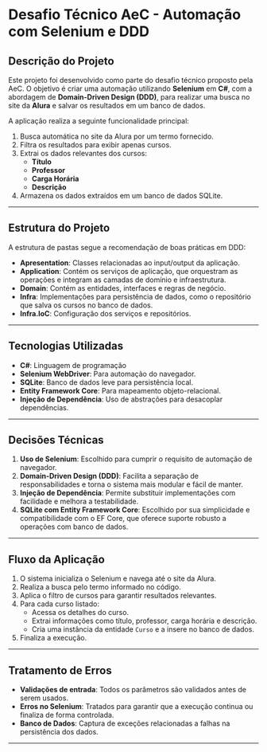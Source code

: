 
# Desafio Técnico AeC - Automação com Selenium e DDD

## Descrição do Projeto

Este projeto foi desenvolvido como parte do desafio técnico proposto pela AeC. O objetivo é criar uma automação utilizando **Selenium** em **C#**, com a abordagem de **Domain-Driven Design (DDD)**, para realizar uma busca no site da **Alura** e salvar os resultados em um banco de dados.

A aplicação realiza a seguinte funcionalidade principal:
1. Busca automática no site da Alura por um termo fornecido.
2. Filtra os resultados para exibir apenas cursos.
3. Extrai os dados relevantes dos cursos:
   - **Título**
   - **Professor**
   - **Carga Horária**
   - **Descrição**
4. Armazena os dados extraídos em um banco de dados SQLite.

---

## Estrutura do Projeto

A estrutura de pastas segue a recomendação de boas práticas em DDD:

- **Apresentation**: Classes relacionadas ao input/output da aplicação.
- **Application**: Contém os serviços de aplicação, que orquestram as operações e integram as camadas de domínio e infraestrutura.
- **Domain**: Contém as entidades, interfaces e regras de negócio.
- **Infra**: Implementações para persistência de dados, como o repositório que salva os cursos no banco de dados.
- **Infra.IoC**: Configuração dos serviços e repositórios.

---

## Tecnologias Utilizadas

- **C#**: Linguagem de programação
- **Selenium WebDriver**: Para automação do navegador.
- **SQLite**: Banco de dados leve para persistência local.
- **Entity Framework Core**: Para mapeamento objeto-relacional.
- **Injeção de Dependência**: Uso de abstrações para desacoplar dependências.

---

## Decisões Técnicas

1. **Uso de Selenium**: Escolhido para cumprir o requisito de automação de navegador.
2. **Domain-Driven Design (DDD)**: Facilita a separação de responsabilidades e torna o sistema mais modular e fácil de manter.
3. **Injeção de Dependência**: Permite substituir implementações com facilidade e melhora a testabilidade.
4. **SQLite com Entity Framework Core**: Escolhido por sua simplicidade e compatibilidade com o EF Core, que oferece suporte robusto a operações com banco de dados.

---

## Fluxo da Aplicação

1. O sistema inicializa o Selenium e navega até o site da Alura.
2. Realiza a busca pelo termo informado no código.
3. Aplica o filtro de cursos para garantir resultados relevantes.
4. Para cada curso listado:
   - Acessa os detalhes do curso.
   - Extrai informações como título, professor, carga horária e descrição.
   - Cria uma instância da entidade `Curso` e a insere no banco de dados.
5. Finaliza a execução.

---

## Tratamento de Erros

- **Validações de entrada**: Todos os parâmetros são validados antes de serem usados.
- **Erros no Selenium**: Tratados para garantir que a execução continua ou finaliza de forma controlada.
- **Banco de Dados**: Captura de exceções relacionadas a falhas na persistência dos dados.

---
